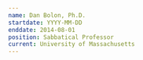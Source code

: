 ```yaml
---
name: Dan Bolon, Ph.D.
startdate: YYYY-MM-DD
enddate: 2014-08-01
position: Sabbatical Professor
current: University of Massachusetts
---
```

